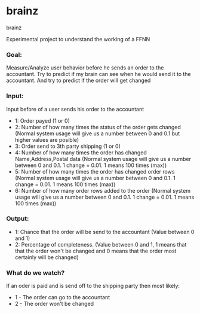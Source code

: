 # brainz
brainz

Experimental project to understand the working of a FFNN

### Goal: 
Measure/Analyze user behavior before he sends an order to the accountant. Try to predict if my brain can see when he would send it to the accountant. And try to predict if the order will get changed

### Input:
Input before of a user sends his order to the accountant
- 1: Order payed (1 or 0)
- 2: Number of how many times the status of the order gets changed (Normal system usage will give us a number between 0 and 0.1 but higher values are posible)
- 3: Order send to 3th party shipping (1 or 0)
- 4: Number of how many times the order has changed Name,Address,Postal data (Normal system usage will give us a number between 0 and 0.1. 1 change = 0.01. 1 means 100 times (max))
- 5: Number of how many times the order has changed order rows (Normal system usage will give us a number between 0 and 0.1. 1 change = 0.01. 1 means 100 times (max))
- 6: Number of how many order rows added to the order (Normal system usage will give us a number between 0 and 0.1. 1 change = 0.01. 1 means 100 times (max))

### Output:
- 1: Chance that the order will be send to the accountant (Value between 0 and 1)
- 2: Percentage of completeness. (Value between 0 and 1, 1 means that that the order won't be changed and 0 means that the order most certainly will be changed)


### What do we watch? 
If an oder is paid and is send off to the shipping party  then most likely:
- 1 - The order can go to the accountant
- 2 - The order won't be changed
